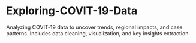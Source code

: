 # Exploring-COVIT-19-Data
Analyzing COVIT-19 data to uncover trends, regional impacts, and case patterns. Includes data cleaning, visualization, and key insights extraction.
